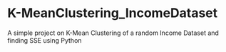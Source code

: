 # K-MeanClustering_IncomeDataset
A simple project on K-Mean Clustering of a random Income Dataset and finding SSE using Python
